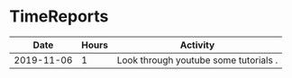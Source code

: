 # TimeReports

| Date  |      Hours    | Activity                                       |
| ----------- | ------- |------------------------------------------------
| 2019-11-06  | 1       | Look through youtube some tutorials .          |
